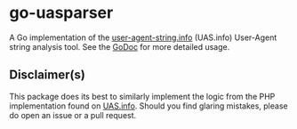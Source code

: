 # go-uasparser

A Go implementation of the [user-agent-string.info](http://user-agent-string.info/) (UAS.info)
User-Agent string analysis tool. See the [GoDoc](http://godoc.org/github.com/signal/go-uasparser)
for more detailed usage.

## Disclaimer(s)

This package does its best to similarly implement the logic from the PHP implementation found on
[UAS.info](http://user-agent-string.info/download). Should you find glaring mistakes, please do
open an issue or a pull request.

